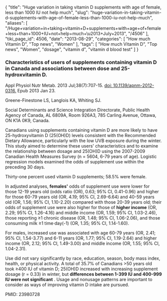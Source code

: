 {
    "title": "Huge variation in taking vitamin D supplements with age of female, less than 1000 IU not help much",
    "slug": "huge-variation-in-taking-vitamin-d-supplements-with-age-of-female-less-than-1000-iu-not-help-much",
    "aliases": [
        "/Huge+variation+in+taking+vitamin+D+supplements+with+age+of+female+less+than+1000+IU+not+help+much+\u2013+July+2013",
        "/4506"
    ],
    "tiki_page_id": 4506,
    "date": "2013-08-29",
    "categories": [
        "How much Vitamin D",
        "Top news",
        "Women"
    ],
    "tags": [
        "How much Vitamin D",
        "Top news",
        "Women",
        "dosage",
        "vitamin d",
        "vitamin d blood test"
    ]
}


### Characteristics of users of supplements containing vitamin D in Canada and associations between dose and 25-hydroxvitamin D.

Appl Physiol Nutr Metab. 2013 Jul;38(7):707-15. [doi: 10.1139/apnm-2012-0316.](https://doi.org/10.1139/apnm-2012-0316.) Epub 2013 Jan 23.

Greene-Finestone LS, Langlois KA, Whiting SJ.

Social Determinants and Science Integration Directorate, Public Health Agency of Canada, AL 6809A, Room 926A3, 785 Carling Avenue, Ottawa, ON K1A 0K9, Canada.

Canadians using supplements containing vitamin D are more likely to have 25-hydroxyvitamin D (25(OH)D) levels consistent with the Recommended Dietary Allowance, particularly with the low UVB exposure during the winter. This study aimed to determine these users' characteristics and to examine the relationship between dosage and 25(OH)D using the 2007-2009 Canadian Health Measures Survey (n = 5604, 6-79 years of age). Logistic regression models examined the odds of supplement use within the preceding 30 days. 

Thirty-one percent used vitamin D supplements; 58.5% were female. 

In adjusted analyses,  **females'**  odds of supplement use were lower for those 12-19 years old (odds ratio (OR), 0.63; 95% CI, 0.41-0.96) and higher for those 60-79 years old (OR, 4.19; 95% CI, 2.69-6.64) and 40-59 years old (OR, 1.56; 95% CI, 1.10-2.20) compared with those 20-39 years old; their odds of supplement use were also higher for those of  **higher income**  (OR, 2.29; 95% CI, 1.26-4.16) and middle income (OR, 1.59; 95% CI, 1.03-2.46), those reporting ≥1 chronic disease (OR, 1.48; 95% CI, 1.06-2.06), and those consuming milk ≥1 time·day(-1) (OR, 1.35; 95% CI, 1.14-1.60). 

For males, increased use was associated with age 60-79 years (OR, 2.41; 95% CI, 1.54-3.77) and 6-11 years (OR, 1.77; 95% CI, 1.19-2.64) and higher income (OR, 2.12; 95% CI, 1.49-3.00) and middle income (OR, 1.55; 95% CI, 1.04-2.31). 

Use did not vary significantly by race, education, season, body mass index, health, or physical activity. A total of 35.7% of Canadians >50 years old took ≥400 IU of vitamin D; 25(OH)D increased with increasing supplement dosage (r = 0.33) in winter, but  **differences between 1-399 IU and 400-999 IU were not significant** . Usage and nonusage patterns are important to consider as ways of improving vitamin D intake are pursued.

PMID:     23980728